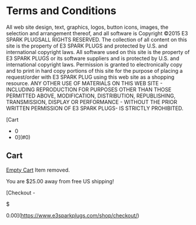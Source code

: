 Terms and Conditions
====================

All web site design, text, graphics, logos, button icons, images, the selection and arrangement thereof, and all software is Copyright ©2015 E3 SPARK PLUGSALL RIGHTS RESERVED. The collection of all content on this site is the property of E3 SPARK PLUGS and protected by U.S. and international copyright laws. All software used on this site is the property of E3 SPARK PLUGS or its software suppliers and is protected by U.S. and international copyright laws. Permission is granted to electronically copy and to print in hard copy portions of this site for the purpose of placing a request/order with E3 SPARK PLUG using this web site as a shopping resource. ANY OTHER USE OF MATERIALS ON THIS WEB SITE - INCLUDING REPRODUCTION FOR PURPOSES OTHER THAN THOSE PERMITTED ABOVE, MODIFICATION, DISTRIBUTION, REPUBLISHING, TRANSMISSION, DISPLAY OR PERFORMANCE - WITHOUT THE PRIOR WRITTEN PERMISSION OF E3 SPARK PLUGS- IS STRICTLY PROHIBITED.

[Cart

* 0
* 0](#0)

Cart
----

[Empty Cart](#0) Item removed.

You are $25.00 away from free US shipping!

[Checkout -  

$

0.00](https://www.e3sparkplugs.com/shop/checkout/)